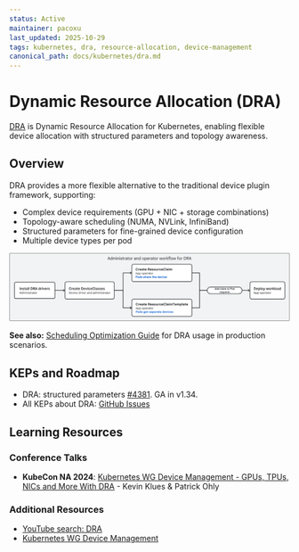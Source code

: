 ```yaml
---
status: Active
maintainer: pacoxu
last_updated: 2025-10-29
tags: kubernetes, dra, resource-allocation, device-management
canonical_path: docs/kubernetes/dra.md
---
```


# Dynamic Resource Allocation (DRA)

[DRA](https://github.com/kubernetes/dynamic-resource-allocation/) is Dynamic
Resource Allocation for Kubernetes, enabling flexible device allocation with
structured parameters and topology awareness.

## Overview

DRA provides a more flexible alternative to the traditional device plugin
framework, supporting:

- Complex device requirements (GPU + NIC + storage combinations)
- Topology-aware scheduling (NUMA, NVLink, InfiniBand)
- Structured parameters for fine-grained device configuration
- Multiple device types per pod

![dra](./diagrams/dra-user-flow.svg)


**See also:**
[Scheduling Optimization Guide](./scheduling-optimization.md#26-topology-aware-scheduling)
for DRA usage in production scenarios.

## KEPs and Roadmap

- DRA: structured parameters
  [#4381](https://github.com/kubernetes/enhancements/issues/4381). GA in
  v1.34.
- All KEPs about DRA:
  [GitHub Issues](https://github.com/kubernetes/enhancements/issues/?q=is%3Aissue%20%20DRA%20in%3Atitle)

## Learning Resources

### Conference Talks

- **KubeCon NA 2024**: [Kubernetes WG Device Management - GPUs, TPUs, NICs
  and More With DRA](https://www.youtube.com/watch?v=Z_15EyXOnhU) - Kevin
  Klues & Patrick Ohly

### Additional Resources

- [YouTube search: DRA](https://www.youtube.com/@cncf/search?query=DRA)
- [Kubernetes WG Device
  Management](https://github.com/kubernetes/community/blob/master/wg-device-management/README.md)
